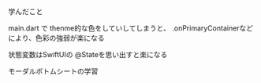 学んだこと

main.dart で  thenme的な色をしていしてしまうと、 .onPrimaryContainerなどにより、色彩の強弱が楽になる

状態変数はSwiftUIの @Stateを思い出すと楽になる

モーダルボトムシートの学習
